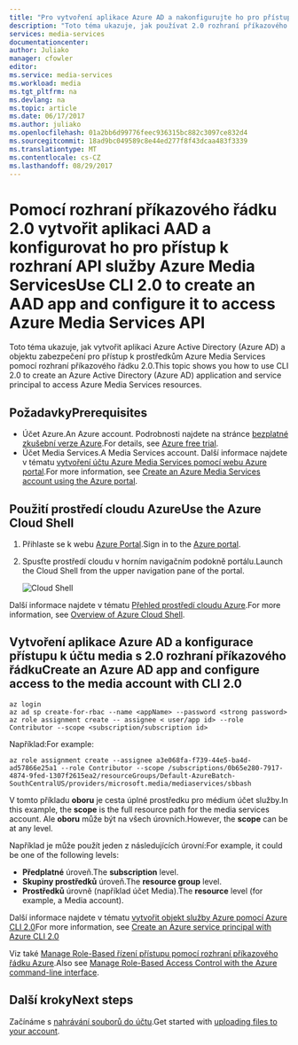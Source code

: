 ```yaml
---
title: "Pro vytvoření aplikace Azure AD a nakonfigurujte ho pro přístup k rozhraní API služby Azure Media Services použít 2.0 rozhraní příkazového řádku | Microsoft Docs"
description: "Toto téma ukazuje, jak používat 2.0 rozhraní příkazového řádku k vytvoření aplikace Azure AD a nakonfigurovat ji pro přístup k rozhraní API služby Azure Media Services."
services: media-services
documentationcenter: 
author: Juliako
manager: cfowler
editor: 
ms.service: media-services
ms.workload: media
ms.tgt_pltfrm: na
ms.devlang: na
ms.topic: article
ms.date: 06/17/2017
ms.author: juliako
ms.openlocfilehash: 01a2bb6d99776feec936315bc882c3097ce832d4
ms.sourcegitcommit: 18ad9bc049589c8e44ed277f8f43dcaa483f3339
ms.translationtype: MT
ms.contentlocale: cs-CZ
ms.lasthandoff: 08/29/2017
---
```

# <a name="use-cli-20-to-create-an-aad-app-and-configure-it-to-access-azure-media-services-api"></a><span data-ttu-id="584a0-103">Pomocí rozhraní příkazového řádku 2.0 vytvořit aplikaci AAD a konfigurovat ho pro přístup k rozhraní API služby Azure Media Services</span><span class="sxs-lookup"><span data-stu-id="584a0-103">Use CLI 2.0 to create an AAD app and configure it to access Azure Media Services API</span></span>

<span data-ttu-id="584a0-104">Toto téma ukazuje, jak vytvořit aplikaci Azure Active Directory (Azure AD) a objektu zabezpečení pro přístup k prostředkům Azure Media Services pomocí rozhraní příkazového řádku 2.0.</span><span class="sxs-lookup"><span data-stu-id="584a0-104">This topic shows you how to use CLI 2.0 to create an Azure Active Directory (Azure AD) application and service principal to access Azure Media Services resources.</span></span> 

## <a name="prerequisites"></a><span data-ttu-id="584a0-105">Požadavky</span><span class="sxs-lookup"><span data-stu-id="584a0-105">Prerequisites</span></span>

- <span data-ttu-id="584a0-106">Účet Azure.</span><span class="sxs-lookup"><span data-stu-id="584a0-106">An Azure account.</span></span> <span data-ttu-id="584a0-107">Podrobnosti najdete na stránce [bezplatné zkušební verze Azure](https://azure.microsoft.com/pricing/free-trial/).</span><span class="sxs-lookup"><span data-stu-id="584a0-107">For details, see [Azure free trial](https://azure.microsoft.com/pricing/free-trial/).</span></span> 
- <span data-ttu-id="584a0-108">Účet Media Services.</span><span class="sxs-lookup"><span data-stu-id="584a0-108">A Media Services account.</span></span> <span data-ttu-id="584a0-109">Další informace najdete v tématu [vytvoření účtu Azure Media Services pomocí webu Azure portal](media-services-portal-create-account.md).</span><span class="sxs-lookup"><span data-stu-id="584a0-109">For more information, see [Create an Azure Media Services account using the Azure portal](media-services-portal-create-account.md).</span></span>

## <a name="use-the-azure-cloud-shell"></a><span data-ttu-id="584a0-110">Použití prostředí cloudu Azure</span><span class="sxs-lookup"><span data-stu-id="584a0-110">Use the Azure Cloud Shell</span></span>

1. <span data-ttu-id="584a0-111">Přihlaste se k webu [Azure Portal](https://portal.azure.com/).</span><span class="sxs-lookup"><span data-stu-id="584a0-111">Sign in to the [Azure portal](https://portal.azure.com/).</span></span>
2. <span data-ttu-id="584a0-112">Spusťte prostředí cloudu v horním navigačním podokně portálu.</span><span class="sxs-lookup"><span data-stu-id="584a0-112">Launch the Cloud Shell from the upper navigation pane of the portal.</span></span>

    ![Cloud Shell](./media/media-services-cli-create-and-configure-aad-app/media-services-cli-create-and-configure-aad-app01.png) 

<span data-ttu-id="584a0-114">Další informace najdete v tématu [Přehled prostředí cloudu Azure](../cloud-shell/overview.md).</span><span class="sxs-lookup"><span data-stu-id="584a0-114">For more information, see [Overview of Azure Cloud Shell](../cloud-shell/overview.md).</span></span>

## <a name="create-an-azure-ad-app-and-configure-access-to-the-media-account-with-cli-20"></a><span data-ttu-id="584a0-115">Vytvoření aplikace Azure AD a konfigurace přístupu k účtu media s 2.0 rozhraní příkazového řádku</span><span class="sxs-lookup"><span data-stu-id="584a0-115">Create an Azure AD app and configure access to the media account with CLI 2.0</span></span>
 
```azurecli
az login
az ad sp create-for-rbac --name <appName> --password <strong password>
az role assignment create -- assignee < user/app id> --role Contributor --scope <subscription/subscription id>
```

<span data-ttu-id="584a0-116">Například:</span><span class="sxs-lookup"><span data-stu-id="584a0-116">For example:</span></span>

```azurecli
az role assignment create --assignee a3e068fa-f739-44e5-ba4d-ad57866e25a1 --role Contributor --scope /subscriptions/0b65e280-7917-4874-9fed-1307f2615ea2/resourceGroups/Default-AzureBatch-SouthCentralUS/providers/microsoft.media/mediaservices/sbbash
```

<span data-ttu-id="584a0-117">V tomto příkladu **oboru** je cesta úplné prostředku pro médium účet služby.</span><span class="sxs-lookup"><span data-stu-id="584a0-117">In this example, the **scope** is the full resource path for the media services account.</span></span> <span data-ttu-id="584a0-118">Ale **oboru** může být na všech úrovních.</span><span class="sxs-lookup"><span data-stu-id="584a0-118">However, the **scope** can be at any level.</span></span>

<span data-ttu-id="584a0-119">Například je může použít jeden z následujících úrovní:</span><span class="sxs-lookup"><span data-stu-id="584a0-119">For example, it could be one of the following levels:</span></span>
 
* <span data-ttu-id="584a0-120">**Předplatné** úroveň.</span><span class="sxs-lookup"><span data-stu-id="584a0-120">The **subscription** level.</span></span>
* <span data-ttu-id="584a0-121">**Skupiny prostředků** úroveň.</span><span class="sxs-lookup"><span data-stu-id="584a0-121">The **resource group** level.</span></span>
* <span data-ttu-id="584a0-122">**Prostředků** úrovně (například účet Media).</span><span class="sxs-lookup"><span data-stu-id="584a0-122">The **resource** level (for example, a Media account).</span></span>

<span data-ttu-id="584a0-123">Další informace najdete v tématu [vytvořit objekt služby Azure pomocí Azure CLI 2.0](https://docs.microsoft.com/cli/azure/create-an-azure-service-principal-azure-cli)</span><span class="sxs-lookup"><span data-stu-id="584a0-123">For more information, see [Create an Azure service principal with Azure CLI 2.0](https://docs.microsoft.com/cli/azure/create-an-azure-service-principal-azure-cli)</span></span>

<span data-ttu-id="584a0-124">Viz také [Manage Role-Based řízení přístupu pomocí rozhraní příkazového řádku Azure](../active-directory/role-based-access-control-manage-access-azure-cli.md).</span><span class="sxs-lookup"><span data-stu-id="584a0-124">Also see [Manage Role-Based Access Control with the Azure command-line interface](../active-directory/role-based-access-control-manage-access-azure-cli.md).</span></span> 

## <a name="next-steps"></a><span data-ttu-id="584a0-125">Další kroky</span><span class="sxs-lookup"><span data-stu-id="584a0-125">Next steps</span></span>

<span data-ttu-id="584a0-126">Začínáme s [nahrávání souborů do účtu](media-services-portal-upload-files.md).</span><span class="sxs-lookup"><span data-stu-id="584a0-126">Get started with [uploading files to your account](media-services-portal-upload-files.md).</span></span>
